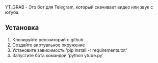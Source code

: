 YT_GRAB - Это бот для Telegram, который скачивает видео или звук с ютуба.

## Установка

1. Клонируйте репозиторий с github
2. Создайте виртуальное окружение
3. Установите зависимость 'pip install -r requirements.txt'
4. Запустите бота командой 'python ytube.py'
